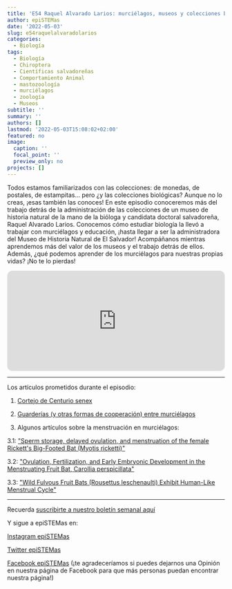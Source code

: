 ```yaml
---
title: 'E54 Raquel Alvarado Larios: murciélagos, museos y colecciones biológicas'
author: epiSTEMas
date: '2022-05-03'
slug: e54raquelalvaradolarios
categories:
  - Biología
tags:
  - Biología
  - Chiroptera
  - Científicas salvadoreñas
  - Comportamiento Animal
  - mastozoología
  - murciélagos
  - zoología
  - Museos
subtitle: ''
summary: ''
authors: []
lastmod: '2022-05-03T15:08:02+02:00'
featured: no
image:
  caption: ''
  focal_point: ''
  preview_only: no
projects: []
---
```


Todos estamos familiarizados con las colecciones: de monedas, de postales, de estampitas... pero ¿y las colecciones biológicas? Aunque no lo creas, ¡esas también las conoces! En este episodio conoceremos más del trabajo detrás de la administración de las colecciones de un museo de historia natural de la mano de la bióloga y candidata doctoral salvadoreña, Raquel Alvarado Larios. Conocemos cómo estudiar biología la llevó a trabajar con murciélagos y educación, ¡hasta llegar a ser la administradora del Museo de Historia Natural de El Salvador! Acompáñanos mientras aprendemos más del valor de los museos y el trabajo detrás de ellos. Además, ¿qué podemos aprender de los murciélagos para nuestras propias vidas? ¡No te lo pierdas!

<iframe style="border-radius:12px" src="https://open.spotify.com/embed/episode/7LjZnzNaNV3TePOdgIEQPV?utm_source=generator" width="100%" height="232" frameBorder="0" allowfullscreen="" allow="autoplay; clipboard-write; encrypted-media; fullscreen; picture-in-picture"></iframe>

- - - - -

Los artículos prometidos durante el episodio: 

1) [Cortejo de Centurio senex](https://journals.plos.org/plosone/article?id=10.1371/journal.pone.0241063)

2) [Guarderías (y otras formas de cooperación) entre murciélagos](https://royalsocietypublishing.org/doi/10.1098/rstb.2015.0095)

3) Algunos artículos sobre la menstruación en murciélagos: 


3.1: ["Sperm storage, delayed ovulation, and menstruation of the female Rickett's Big-Footed Bat (Myotis ricketti)"](http://zoolstud.sinica.edu.tw/Journals/47.2/215.pdf)

3.2: ["Ovulation, Fertilization, and Early Embryonic Development in the Menstruating Fruit Bat, Carollia perspicillata"](https://anatomypubs.onlinelibrary.wiley.com/doi/full/10.1002/ar.21304)

3.3: ["Wild Fulvous Fruit Bats (Rousettus leschenaulti) Exhibit Human-Like Menstrual Cycle"](https://academic.oup.com/biolreprod/article/77/2/358/2629812?login=true)


- - - - -

Recuerda [suscribirte a nuestro boletín semanal aquí](http://eepurl.com/hyEnr1)

Y sigue a epiSTEMas en:

[Instagram epiSTEMas](https://www.instagram.com/epistemas/)  

[Twitter epiSTEMas](https://twitter.com/epiSTEMas_Pod)

[Facebook epiSTEMas](https://www.facebook.com/epiSTEMasPod) (¡te agradeceríamos si puedes dejarnos una Opinión en nuestra página de Facebook para que más personas puedan encontrar nuestra página!)

